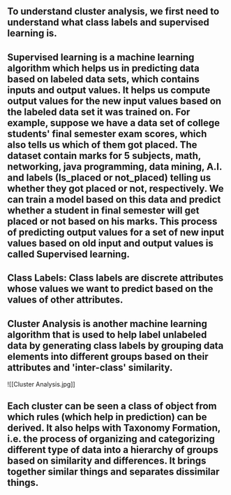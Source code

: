 ## To understand cluster analysis, we first need to understand what class labels and supervised learning is. 

## Supervised learning is a machine learning algorithm which helps us in predicting data based on labeled data sets, which contains inputs and output values. It helps us compute output values for the new input values based on the labeled data set it was trained on. For example, suppose we have a data set of college students' final semester exam scores, which also tells us which of them got placed. The dataset contain marks for 5 subjects, math, networking, java programming, data mining, A.I. and labels (Is_placed or not_placed) telling us whether they got placed or not, respectively. We can train a model based on this data and predict whether a student in final semester will get placed or not based on his marks. This process of predicting output values for a set of new input values based on old input and output values is called Supervised learning.

## Class Labels: Class labels are discrete attributes whose values we want to predict based on the values of other attributes.

## Cluster Analysis is another machine learning algorithm that is used to help label unlabeled data by generating class labels by grouping data elements into different groups based on their attributes and 'inter-class' similarity.



![[Cluster Analysis.jpg]]

## Each cluster can be seen a class of object from which rules (which help in prediction) can be derived. It also helps with Taxonomy Formation, i.e. the process of organizing and categorizing different type of data into a hierarchy of groups based on similarity and differences. It brings together similar things and separates dissimilar things.